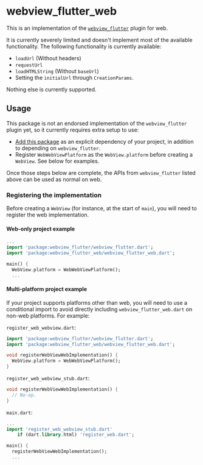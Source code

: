 # webview\_flutter\_web

This is an implementation of the [`webview_flutter`](https://pub.dev/packages/webview_flutter) plugin for web.

It is currently severely limited and doesn't implement most of the available functionality.
The following functionality is currently available:

- `loadUrl` (Without headers)
- `requestUrl`
- `loadHTMLString` (Without `baseUrl`)
- Setting the `initialUrl` through `CreationParams`.

Nothing else is currently supported.

## Usage

This package is not an endorsed implementation of the `webview_flutter` plugin
yet, so it currently requires extra setup to use:

* [Add this package](https://pub.dev/packages/webview_flutter_web/install)
  as an explicit dependency of your project, in addition to depending on
  `webview_flutter`.
* Register `WebWebViewPlatform` as the `WebView.platform` before creating a
  `WebView`. See below for examples.

Once those steps below are complete, the APIs from `webview_flutter` listed
above can be used as normal on web.

### Registering the implementation

Before creating a `WebView` (for instance, at the start of `main`), you will
need to register the web implementation.

#### Web-only project example

```dart
...
import 'package:webview_flutter/webview_flutter.dart';
import 'package:webview_flutter_web/webview_flutter_web.dart';

main() {
  WebView.platform = WebWebViewPlatform();
  ...
```

#### Multi-platform project example

If your project supports platforms other than web, you will need to use a
conditional import to avoid directly including `webview_flutter_web.dart` on
non-web platforms. For example:

`register_web_webview.dart`:
```dart
import 'package:webview_flutter/webview_flutter.dart';
import 'package:webview_flutter_web/webview_flutter_web.dart';

void registerWebViewWebImplementation() {
  WebView.platform = WebWebViewPlatform();
}
```

`register_web_webview_stub.dart`:
```dart
void registerWebViewWebImplementation() {
  // No-op.
}
```

`main.dart`:
```dart
...
import 'register_web_webview_stub.dart'
    if (dart.library.html) 'register_web.dart';

main() {
  registerWebViewWebImplementation();
  ...
```
